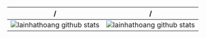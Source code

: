 |   /    | / |
| ----------- | ----------- |
| <img align="center" src="https://github-readme-streak-stats.herokuapp.com?user=lainhathoang&date_format=M%20j%5B%2C%20Y%5D" alt="lainhathoang github stats" /> | <img align="center" src="https://github-readme-stats.vercel.app/api?username=lainhathoang&show_icons=true&include_all_commits=true&rank_icon=percentile&count_private=true" alt="lainhathoang github stats" />  |
